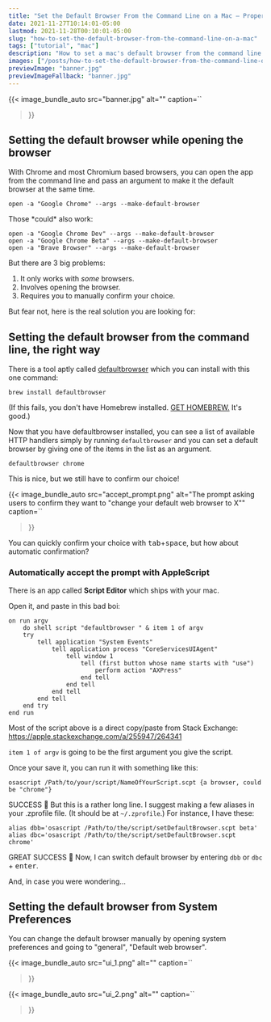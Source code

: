 ```yaml
---
title: "Set the Default Browser From the Command Line on a Mac — Properly"
date: 2021-11-27T10:14:01-05:00
lastmod: 2021-11-28T00:10:01-05:00
slug: "how-to-set-the-default-browser-from-the-command-line-on-a-mac"
tags: ["tutorial", "mac"]
description: "How to set a mac's default browser from the command line with ZERO mouse click."
images: ["/posts/how-to-set-the-default-browser-from-the-command-line-on-a-mac/banner.jpg"]
previewImage: "banner.jpg"
previewImageFallback: "banner.jpg"
---
```


{{< image_bundle_auto
  src="banner.jpg"
  alt=""
  caption=``
>}}


## Setting the default browser while opening the browser

With Chrome and most Chromium based browsers, you can open the app from the
command line and pass an argument to make it the default browser at the same time.

```
open -a "Google Chrome" --args --make-default-browser
```
Those \*could\* also work:
```
open -a "Google Chrome Dev" --args --make-default-browser
open -a "Google Chrome Beta" --args --make-default-browser
open -a "Brave Browser" --args --make-default-browser
```
But there are 3 big problems:

1. It only works with *some* browsers.
2. Involves opening the browser.
3. Requires you to manually confirm your choice.

But fear not, here is the real solution you are looking for:

## Setting the default browser from the command line, the right way

There is a tool aptly called [defaultbrowser](https://github.com/kerma/defaultbrowser)
which you can install with this one command:

```
brew install defaultbrowser
```

(If this fails, you don't have Homebrew installed. 
[GET HOMEBREW.](https://brew.sh/) It's good.)

Now that you have defaultbrowser installed, you can see a list of available
HTTP handlers simply by running `defaultbrowser` and you can set a default 
browser by giving one of the items in the list as an argument.

```
defaultbrowser chrome
```

This is nice, but we still have to confirm our choice!

{{< image_bundle_auto
  src="accept_prompt.png"
  alt="The prompt asking users to confirm they want to \"change your default web browser to X\""
  caption=``
>}}

You can quickly confirm your choice with <kbd>tab</kbd>+<kbd>space</kbd>, but 
how about automatic confirmation?

### Automatically accept the prompt with AppleScript

There is an app called **Script Editor** which ships with your mac.

Open it, and paste in this bad boi:

```applescript
on run argv
	do shell script "defaultbrowser " & item 1 of argv
	try
		tell application "System Events"
			tell application process "CoreServicesUIAgent"
				tell window 1
					tell (first button whose name starts with "use")
						perform action "AXPress"
					end tell
				end tell
			end tell
		end tell
	end try
end run
```

Most of the script above is a direct copy/paste from Stack Exchange: 
https://apple.stackexchange.com/a/255947/264341

`item 1 of argv` is going to be the first argument you give the script.

Once your save it, you can run it with something like this:

```
osascript /Path/to/your/script/NameOfYourScript.scpt {a browser, could be "chrome"}
```

SUCCESS 🎉
But this is a rather long line.
I suggest making a few aliases in your .zprofile file. (It should be at `~/.zprofile`.)
For instance, I have these:

```
alias dbb='osascript /Path/to/the/script/setDefaultBrowser.scpt beta'
alias dbc='osascript /Path/to/the/script/setDefaultBrowser.scpt chrome'
```

GREAT SUCCESS 🎉
Now, I can switch default browser by entering `dbb` or `dbc` + <kbd>enter</kbd>.

And, in case you were wondering...

## Setting the default browser from System Preferences

You can change the default browser manually by opening system preferences and 
going to "general", "Default web browser".

{{< image_bundle_auto
  src="ui_1.png"
  alt=""
  caption=``
>}}

{{< image_bundle_auto
  src="ui_2.png"
  alt=""
  caption=``
>}}
